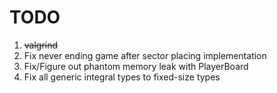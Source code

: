 # TODO

1. ~~valgrind~~
1. Fix never ending game after sector placing implementation
1. Fix/Figure out phantom memory leak with PlayerBoard
1. Fix all generic integral types to fixed-size types
